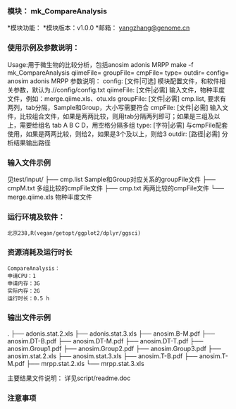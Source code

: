 ### 模块： mk_CompareAnalysis

*模块功能：
*模块版本：v1.0.0
*邮箱： yangzhang@genome.cn

### 使用示例及参数说明：

Usage:用于微生物的比较分析，包括anosim adonis MRPP
	 make -f mk_CompareAnalysis qiimeFile= groupFile= cmpFile= type= outdir= config= anosim adonis MRPP
参数说明：
	 config: [文件|可选]  模块配置文件，和软件相关参数，默认为.//config/config.txt 
	 qiimeFile: [文件|必需]  输入文件，物种丰度文件，例如：merge.qiime.xls、otu.xls
	 groupFile: [文件|必需]  cmp.list, 要求有两列，tab分隔，Sample和Group，大小写需要符合 
	 cmpFile: [文件|必需]  输入文件，比较组合文件，如果是两两比较，则用tab分隔两列即可；如果是三组及以上，需要给组名 tab A B C D，用空格分隔多组
	 type: [字符|必需]  与cmpFile配套使用，如果是两两比较，则给2，如果是3个及以上，则给3 
	 outdir: [路径|必需]  分析结果输出路径 
### 输入文件示例
见test/input/
├── cmp.list              Sample和Group对应关系的groupFile文件
├── cmpM.txt              多组比较的cmpFile文件
├── cmp.txt               两两比较的cmpFile文件
└── merge.qiime.xls       物种丰度文件

### 运行环境及软件：
	北京238,R(vegan/getopt/ggplot2/dplyr/ggsci)

### 资源消耗及运行时长
	CompareAnalysis：
	申请CPU：1
	申请内存：3G
	实际内存：2G
	运行时长：0.5 h

### 输出文件示例
.
├── adonis.stat.2.xls
├── adonis.stat.3.xls
├── anosim.B-M.pdf
├── anosim.DT-B.pdf
├── anosim.DT-M.pdf
├── anosim.DT-T.pdf
├── anosim.Group1.pdf
├── anosim.Group2.pdf
├── anosim.Group3.pdf
├── anosim.stat.2.xls
├── anosim.stat.3.xls
├── anosim.T-B.pdf
├── anosim.T-M.pdf
├── mrpp.stat.2.xls
└── mrpp.stat.3.xls

主要结果文件说明：
详见script/readme.doc

### 注意事项
